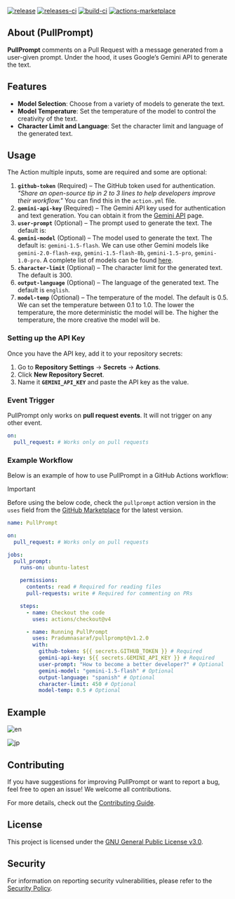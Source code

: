 [![release][release-badge]][release]
[![releases-ci][releases-ci-badge]][releases-ci]
[![build-ci][build-ci-badge]][build-ci]
[![actions-marketplace][actions-marketplace-badge]][actions-marketplace]

## About (PullPrompt)

**PullPrompt** comments on a Pull Request with a message generated from a user-given prompt. Under the hood, it uses Google’s Gemini API to generate the text.

## Features

- **Model Selection**: Choose from a variety of models to generate the text.
- **Model Temperature**: Set the temperature of the model to control the creativity of the text.
- **Character Limit and Language**: Set the character limit and language of the generated text.

## Usage  

The Action multiple inputs, some are required and some are optional:  

1. **`github-token`** (Required) – The GitHub token used for authentication.  
   *"Share an open-source tip in 2 to 3 lines to help developers improve their workflow."* You can find this in the `action.yml` file.  
2. **`gemini-api-key`** (Required) – The Gemini API key used for authentication and text generation. You can obtain it from the [Gemini API](https://ai.google.dev/gemini-api/docs/api-key) page.  
3. **`user-prompt`** (Optional) – The prompt used to generate the text. The default is:  
4. **`gemini-model`** (Optional) – The model used to generate the text. The default is: `gemini-1.5-flash`. We can use other Gemini models like `gemini-2.0-flash-exp`, `gemini-1.5-flash-8b`, `gemini-1.5-pro`, `gemini-1.0-pro`. A complete list of models can be found [here](https://ai.google.dev/gemini-api/docs/models/gemini).
5. **`character-limit`** (Optional) – The character limit for the generated text. The default is 300.
6. **`output-language`** (Optional) – The language of the generated text. The default is `english`.
7. **`model-temp`** (Optional) – The temperature of the model. The default is 0.5. We can set the temperature between 0.1 to 1.0. The lower the temperature, the more deterministic the model will be. The higher the temperature, the more creative the model will be.

### **Setting up the API Key**  
Once you have the API key, add it to your repository secrets:  
1. Go to **Repository Settings** → **Secrets** → **Actions**.  
2. Click **New Repository Secret**.  
3. Name it **`GEMINI_API_KEY`** and paste the API key as the value.  

### **Event Trigger**  
PullPrompt only works on **pull request events**. It will not trigger on any other event.  

```yaml
on:
  pull_request: # Works only on pull requests
```

### **Example Workflow**  
Below is an example of how to use PullPrompt in a GitHub Actions workflow:

> [!IMPORTANT]  
> Before using the below code, check the `pullprompt` action version in the `uses` field from the [GitHub Marketplace](https://github.com/marketplace/actions/pullprompt) for the latest version.

```yaml
name: PullPrompt

on:
  pull_request: # Works only on pull requests

jobs:
  pull_prompt:
    runs-on: ubuntu-latest

    permissions:
      contents: read # Required for reading files
      pull-requests: write # Required for commenting on PRs

    steps:
      - name: Checkout the code
        uses: actions/checkout@v4

      - name: Running PullPrompt
        uses: Pradumnasaraf/pullprompt@v1.2.0
        with:
          github-token: ${{ secrets.GITHUB_TOKEN }} # Required
          gemini-api-key: ${{ secrets.GEMINI_API_KEY }} # Required
          user-prompt: "How to become a better developer?" # Optional
          gemini-model: "gemini-1.5-flash" # Optional
          output-language: "spanish" # Optional
          character-limit: 450 # Optional
          model-temp: 0.5 # Optional
```

## Example  

![en](https://github.com/user-attachments/assets/929d1aaa-4bed-4a21-b2bc-f809c4f7960d)

![jp](https://github.com/user-attachments/assets/94d69c65-5d6d-459a-8b5c-0750ccb3edbe)

## Contributing  

If you have suggestions for improving PullPrompt or want to report a bug, feel free to open an issue! We welcome all contributions.  

For more details, check out the [Contributing Guide](CONTRIBUTING.md).  

## License  

This project is licensed under the [GNU General Public License v3.0](LICENSE).  

## Security  

For information on reporting security vulnerabilities, please refer to the [Security Policy](SECURITY.md).  

[release]: https://github.com/Pradumnasaraf/pullprompt/releases
[release-badge]: https://img.shields.io/github/v/release/Pradumnasaraf/pullprompt
[releases-ci]: https://github.com/Pradumnasaraf/pullprompt/actions/workflows/releases.yml
[releases-ci-badge]: https://github.com/Pradumnasaraf/pullprompt/actions/workflows/releases.yml/badge.svg
[build-ci]: https://github.com/Pradumnasaraf/pullprompt/actions/workflows/ci.yml
[build-ci-badge]: https://github.com/Pradumnasaraf/pullprompt/actions/workflows/ci.yml/badge.svg
[actions-marketplace]: https://github.com/marketplace/actions/pullprompt
[actions-marketplace-badge]: https://img.shields.io/badge/marketplace-PullPrompt-blue?&logo=github

